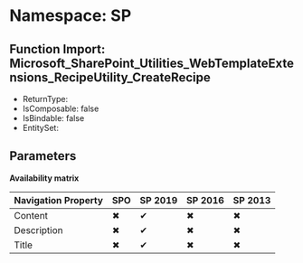# Namespace: SP

## Function Import: Microsoft_SharePoint_Utilities_WebTemplateExtensions_RecipeUtility_CreateRecipe

- ReturnType: 
- IsComposable: false
- IsBindable: false
- EntitySet: 

## Parameters

**Availability matrix**

Navigation Property | SPO | SP 2019 | SP 2016 | SP 2013
----------|-----|---------|---------|--------
Content | ✖ | ✔ | ✖ | ✖
Description | ✖ | ✔ | ✖ | ✖
Title | ✖ | ✔ | ✖ | ✖
